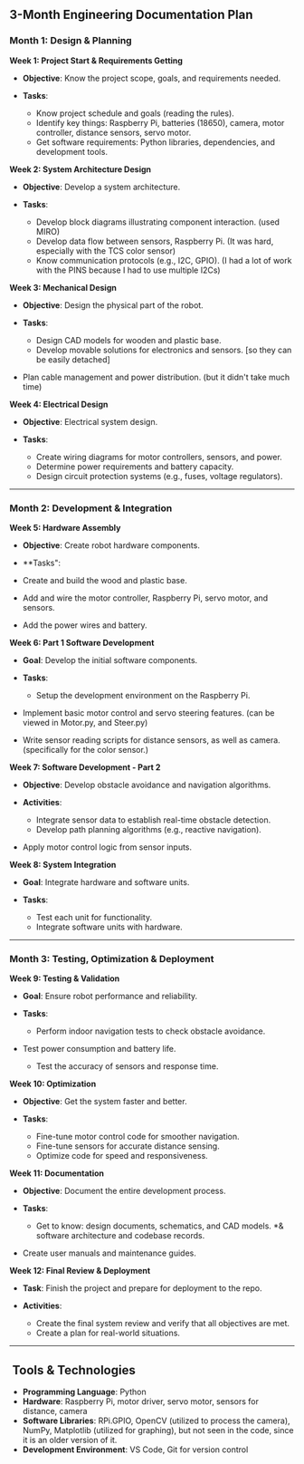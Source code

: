 ## 3-Month Engineering Documentation Plan

###  Month 1: Design & Planning

**Week 1: Project Start & Requirements Getting**

* **Objective**: Know the project scope, goals, and requirements needed.
* **Tasks**:

  * Know project schedule and goals (reading the rules).
  * Identify key things: Raspberry Pi, batteries (18650), camera, motor controller, distance sensors, servo motor.
  * Get software requirements: Python libraries, dependencies, and development tools.

**Week 2: System Architecture Design**

* **Objective**: Develop a system architecture.
* **Tasks**:

  * Develop block diagrams illustrating component interaction. (used MIRO)
  * Develop data flow between sensors, Raspberry Pi. (It was hard, especially with the TCS color sensor)
  * Know communication protocols (e.g., I2C, GPIO). (I had a lot of work with the PINS because I had to use multiple I2Cs)

**Week 3: Mechanical Design**

* **Objective**: Design the physical part of the robot.
* **Tasks**:

  * Design CAD models for wooden and plastic base.
  * Develop movable solutions for electronics and sensors. [so they can be easily detached]
* Plan cable management and power distribution. (but it didn't take much time)

**Week 4: Electrical Design**

* **Objective**: Electrical system design.
* **Tasks**:

  * Create wiring diagrams for motor controllers, sensors, and power.
  * Determine power requirements and battery capacity.
  * Design circuit protection systems (e.g., fuses, voltage regulators).

---

###  Month 2: Development & Integration

**Week 5: Hardware Assembly**

* **Objective**: Create robot hardware components.
* **Tasks":

* Create and build the wood and plastic base.
* Add and wire the motor controller, Raspberry Pi, servo motor, and sensors.
* Add the power wires and battery.

**Week 6: Part 1 Software Development**

* **Goal**: Develop the initial software components.
* **Tasks**:

  * Setup the development environment on the Raspberry Pi.
* Implement basic motor control and servo steering features. (can be viewed in Motor.py, and Steer.py)
* Write sensor reading scripts for distance sensors, as well as camera. (specifically for the color sensor.)

**Week 7: Software Development - Part 2**

* **Objective**: Develop obstacle avoidance and navigation algorithms.
* **Activities**:

  * Integrate sensor data to establish real-time obstacle detection.
  * Develop path planning algorithms (e.g., reactive navigation).
* Apply motor control logic from sensor inputs.

**Week 8: System Integration**

* **Goal**: Integrate hardware and software units.
* **Tasks**:

  * Test each unit for functionality.
  * Integrate software units with hardware.

---

###  Month 3: Testing, Optimization & Deployment

**Week 9: Testing & Validation**

* **Goal**: Ensure robot performance and reliability.
* **Tasks**:

  * Perform indoor navigation tests to check obstacle avoidance.
* Test power consumption and battery life.
  * Test the accuracy of sensors and response time.

**Week 10: Optimization**

* **Objective**: Get the system faster and better.
* **Tasks**:

  * Fine-tune motor control code for smoother navigation.
  * Fine-tune sensors for accurate distance sensing.
  * Optimize code for speed and responsiveness.

**Week 11: Documentation**

* **Objective**: Document the entire development process.
* **Tasks**:

  * Get to know: design documents, schematics, and CAD models.
   *& software architecture and codebase records.
* Create user manuals and maintenance guides.

**Week 12: Final Review & Deployment**

* **Task**: Finish the project and prepare for deployment to the repo.
* **Activities**:

  * Create the final system review and verify that all objectives are met.
  * Create a plan for real-world situations.

---

## ️ Tools & Technologies

* **Programming Language**: Python
* **Hardware**: Raspberry Pi, motor driver, servo motor, sensors for distance, camera
* **Software Libraries**: RPi.GPIO, OpenCV (utilized to process the camera), NumPy, Matplotlib (utilized for graphing), but not seen in the code, since it is an older version of it.
* **Development Environment**: VS Code, Git for version control
